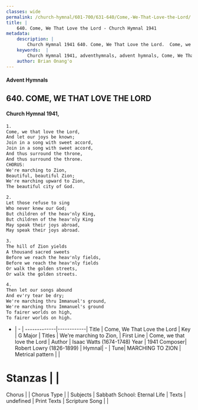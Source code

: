 ```yaml
---
classes: wide
permalink: /church-hymnal/601-700/631-640/Come,-We-That-Love-the-Lord/
title: |
    640. Come, We That Love the Lord - Church Hymnal 1941
metadata:
    description: |
        Church Hymnal 1941 640. Come, We That Love the Lord.  Come, we that love the Lord, And let our joys be known; Join in a song with sweet accord, Join in a song with sweet accord, And thus surround the throne, And thus surround the throne. CHORUS: We're marching to Zion, Beautiful, beautiful Zion; We're marching upward to Zion, The beautiful city of God. 
    keywords:  |
        Church Hymnal 1941, adventhymnals, advent hymnals, Come, We That Love the Lord, Come, we that love the Lord . We're marching to Zion,
    author: Brian Onang'o
---
```


#### Advent Hymnals
## 640. COME, WE THAT LOVE THE LORD
####  Church Hymnal 1941,

```txt
1.
Come, we that love the Lord,
And let our joys be known;
Join in a song with sweet accord,
Join in a song with sweet accord,
And thus surround the throne,
And thus surround the throne.
CHORUS:
We're marching to Zion,
Beautiful, beautiful Zion;
We're marching upward to Zion,
The beautiful city of God.

2.
Let those refuse to sing
Who never knew our God;
But children of the heav'nly King,
But children of the heav'nly King
May speak their joys abroad,
May speak their joys abroad.

3.
The hill of Zion yields
A thousand sacred sweets
Before we reach the heav'nly fields,
Before we reach the heav'nly fields
Or walk the golden streets,
Or walk the golden streets.

4.
Then let our songs abound
And ev'ry tear be dry;
We're marching thru Immanuel's ground,
We're marching thru Immanuel's ground
To fairer worlds on high,
To fairer worlds on high.

```

- |   -  |
-------------|------------|
Title | Come, We That Love the Lord |
Key | G Major |
Titles | We're marching to Zion, |
First Line | Come, we that love the Lord  |
Author | Isaac Watts (1674-1748)
Year | 1941
Composer| Robert Lowry (1826-1899) |
Hymnal|  - |
Tune| MARCHING TO ZION |
Metrical pattern | |
# Stanzas |  |
Chorus |  |
Chorus Type |  |
Subjects | Sabbath School: Eternal Life |
Texts | undefined |
Print Texts | 
Scripture Song |  |
    
